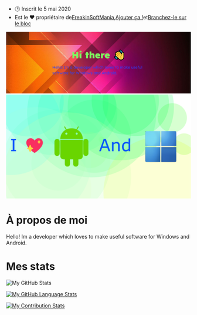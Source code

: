-   🕒 Inscrit le 5 mai 2020
-   Est le ❤️ propriétaire de[FreakinSoftMania](https://github.com/FreakinSoftMania),[Ajouter ça !](https://github.com/Adding-That-On)et[Branchez-le sur le bloc](https://github.com/Pluging-it-on-block)

![Welcome!](./img/welcome-message.png)![I love Android and Windows!](./img/android-and-windows-fan.png)

# À propos de moi

Hello! Im a developer which loves to make useful software for Windows and Android.

# Mes stats

![My GitHub Stats](https://github-readme-stats.vercel.app/api/?username=Minionguyjpro&count_private=true&theme=react&showicons=true)

[![My GitHub Language Stats](https://github-readme-stats.vercel.app/api/top-langs/?username=Minionguyjpro&langs_count=5&theme=react)](<>)

[![My Contribution Stats](https://github-contribution-stats.vercel.app/api/?username=Minionguyjpro)](https://github.com/Minionguyjpro/github-contribution-stats/)
